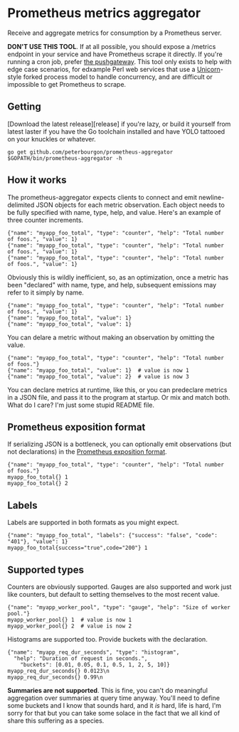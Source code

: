 # Prometheus metrics aggregator

Receive and aggregate metrics for consumption by a Prometheus server.

**DON'T USE THIS TOOL**. If at all possible, you should expose a /metrics
endpoint in your service and have Prometheus scrape it directly. If you're
running a cron job, prefer [the pushgateway][pushgateway]. This tool only exists
to help with edge case scenarios, for edxample Perl web services that use a
[Unicorn][unicorn]-style forked process model to handle concurrency, and are
difficult or impossible to get Prometheus to scrape.

[pushgateway]: https://github.com/prometheus/pushgateway
[unicorn]: https://bogomips.org/unicorn/

## Getting

[Download the latest release][release] if you're lazy, or build it yourself from
latest laster if you have the Go toolchain installed and have YOLO tattooed on
your knuckles or whatever.

```
go get github.com/peterbourgon/prometheus-aggregator
$GOPATH/bin/prometheus-aggregator -h
```

## How it works

The prometheus-aggregator expects clients to connect and emit newline-delimited
JSON objects for each metric observation. Each object needs to be fully
specified with name, type, help, and value. Here's an example of three counter
increments.

```
{"name": "myapp_foo_total", "type": "counter", "help": "Total number of foos.", "value": 1}
{"name": "myapp_foo_total", "type": "counter", "help": "Total number of foos.", "value": 1}
{"name": "myapp_foo_total", "type": "counter", "help": "Total number of foos.", "value": 1}
```

Obviously this is wildly inefficient, so, as an optimization, once a metric has
been "declared" with name, type, and help, subsequent emissions may refer to it
simply by name.

```
{"name": "myapp_foo_total", "type": "counter", "help": "Total number of foos.", "value": 1}
{"name": "myapp_foo_total", "value": 1}
{"name": "myapp_foo_total", "value": 1}
```

You can delare a metric without making an observation by omitting the value.

```
{"name": "myapp_foo_total", "type": "counter", "help": "Total number of foos."}
{"name": "myapp_foo_total", "value": 1}  # value is now 1
{"name": "myapp_foo_total", "value": 2}  # value is now 3
```

You can declare metrics at runtime, like this, or you can predeclare metrics in
a JSON file, and pass it to the program at startup. Or mix and match both. What
do I care? I'm just some stupid README file.

## Prometheus exposition format

If serializing JSON is a bottleneck, you can optionally emit observations (but
not declarations) in the [Prometheus exposition format][pef].

[pef]: https://prometheus.io/docs/instrumenting/exposition_formats/

```
{"name": "myapp_foo_total", "type": "counter", "help": "Total number of foos."}
myapp_foo_total{} 1
myapp_foo_total{} 2
```

## Labels

Labels are supported in both formats as you might expect.

```
{"name": "myapp_foo_total", "labels": {"success": "false", "code": "401"}, "value": 1}
myapp_foo_total{success="true",code="200"} 1
```

## Supported types

Counters are obviously supported. Gauges are also supported and work just like
counters, but default to setting themselves to the most recent value.

```
{"name": "myapp_worker_pool", "type": "gauge", "help": "Size of worker pool."}
myapp_worker_pool{} 1  # value is now 1
myapp_worker_pool{} 2  # value is now 2
```

Histograms are supported too. Provide buckets with the declaration.

```
{"name": "myapp_req_dur_seconds", "type": "histogram",
  "help": "Duration of request in seconds.", 
    "buckets": [0.01, 0.05, 0.1, 0.5, 1, 2, 5, 10]}
myapp_req_dur_seconds{} 0.0123\n
myapp_req_dur_seconds{} 0.99\n
```

**Summaries are not supported**. This is fine, you can't do meaningful
aggregation over summaries at query time anyway. You'll need to define some
buckets and I know that sounds hard, and it _is_ hard, life is hard, I'm sorry
for that but you can take some solace in the fact that we all kind of share this
suffering as a species.
